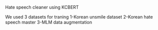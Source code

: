 Hate speech cleaner using KCBERT

We used 3 datasets for traning
  1-Korean unsmile dataset
  2-Korean hate speech master
  3-MLM data augmentation  
